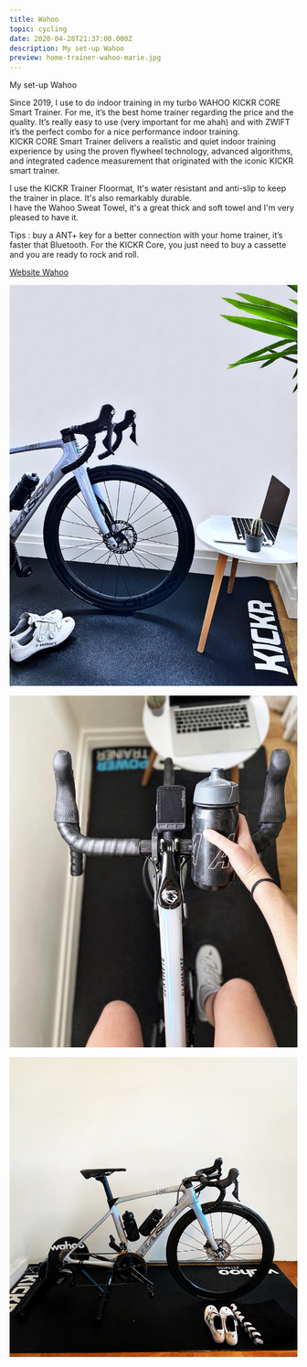 ```yaml
---
title: Wahoo
topic: cycling
date: 2020-04-28T21:37:00.000Z
description: My set-up Wahoo
preview: home-trainer-wahoo-marie.jpg
---
```

My set-up Wahoo

Since 2019, I use to do indoor training in my turbo WAHOO KICKR CORE Smart Trainer. For me, it’s the best home trainer regarding the price and the quality. It’s really easy to use (very important for me ahah) and with ZWIFT it’s the perfect combo for a nice performance indoor training. \
KICKR CORE Smart Trainer delivers a realistic and quiet indoor training experience by using the proven flywheel technology, advanced algorithms, and integrated cadence measurement that originated with the iconic KICKR smart trainer.

I use the KICKR Trainer Floormat, It's water resistant and anti-slip to keep the trainer in place. It's also remarkably durable.\
I have the Wahoo Sweat Towel, it's a great thick and soft towel and I'm very pleased to have it.

Tips : buy a ANT+ key for a better connection with your home trainer, it’s faster that Bluetooth.  For the KICKR Core, you just need to buy a cassette and you are ready to rock and roll. 

[Website Wahoo](https://eu.wahoofitness.com/)

![](img_6798.jpg)

![](compteur-gps-wahoo-marie-2.jpg)

![](post5.jpg)